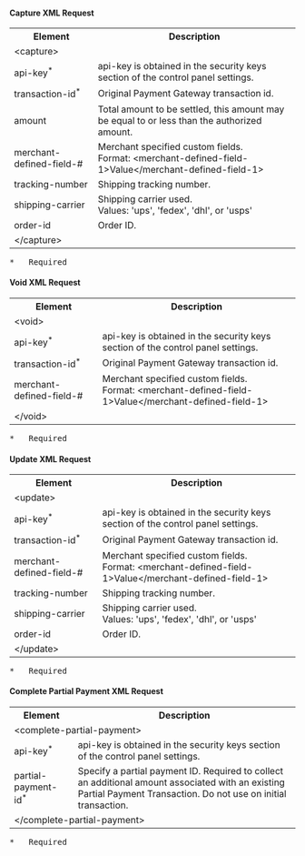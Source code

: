 #### Capture XML Request

<div class="table-responsive">
<table class="table table-bordered table-striped table-vertical-middle">
    <tbody><tr>
        <th>Element</th>
        <th>Description</th>
    </tr>
    <tr>
        <td class="outerElement" colspan="2">&lt;capture&gt;</td>
    </tr>
    <tr>
        <td>api-key<sup>*</sup></td>
        <td>api-key is obtained in the security keys section of the control panel settings.</td>
    </tr>
    <tr>
        <td>transaction-id<sup>*</sup></td>
        <td>Original Payment Gateway transaction id.</td>
    </tr>
    <tr>
        <td>amount</td>
        <td>Total amount to be settled, this amount may be equal to or less than the authorized amount.</td>
    </tr>
    <tr>
        <td>merchant-defined-field-#</td>
        <td>Merchant specified custom fields.<br>
            <span class="allowed">Format:                             &lt;merchant-defined-field-1&gt;Value&lt;/merchant-defined-field-1&gt;
            </span>
        </td>
    </tr>
    <tr>
        <td>tracking-number</td>
        <td>Shipping tracking number.</td>
    </tr>
    <tr>
        <td>shipping-carrier</td>
        <td>Shipping carrier used.<br>
            <span class="allowed">Values: 'ups', 'fedex', 'dhl', or 'usps'</span></td>
    </tr>
    <tr>
        <td>order-id</td>
        <td>Order ID.</td>
    </tr>
    <tr>
        <td class="outerElement" colspan="2">&lt;/capture&gt;</td>
    </tr>
</tbody></table>
</div>

<pre>
* 	Required
</pre>

#### Void XML Request

<div class="table-responsive">
<table class="table table-bordered table-striped table-vertical-middle">
    <tbody><tr>
        <th>Element</th>
        <th>Description</th>
    </tr>
    <tr>
        <td class="outerElement" colspan="2">&lt;void&gt;</td>
    </tr><tr>
        <td>api-key<sup>*</sup></td>
        <td>api-key is obtained in the security keys section of the control panel settings.</td>
    </tr>
    <tr>
        <td>transaction-id<sup>*</sup></td>
        <td>Original Payment Gateway transaction id.</td>
    </tr>
    <tr>
        <td>merchant-defined-field-#</td>
        <td>Merchant specified custom fields.<br>
            <span class="allowed">Format:                             &lt;merchant-defined-field-1&gt;Value&lt;/merchant-defined-field-1&gt;
            </span>
        </td>
    </tr>
    <tr>
        <td class="outerElement" colspan="2">&lt;/void&gt;</td>
    </tr>
</tbody></table>
</div>

<pre>
* 	Required
</pre>

#### Update XML Request

<div class="table-responsive">
<table class="table table-bordered table-striped table-vertical-middle">
    <tbody><tr>
        <th>Element</th>
        <th>Description</th>
    </tr>
    <tr>
        <td class="outerElement" colspan="2">&lt;update&gt;</td>
    </tr>
    <tr>
        <td>api-key<sup>*</sup></td>
        <td>api-key is obtained in the security keys section of the control panel settings.</td>
    </tr>
    <tr>
        <td>transaction-id<sup>*</sup></td>
        <td>Original Payment Gateway transaction id.</td>
    </tr>
    <tr>
        <td>merchant-defined-field-#</td>
        <td>Merchant specified custom fields.<br>
            <span class="allowed">Format:                             &lt;merchant-defined-field-1&gt;Value&lt;/merchant-defined-field-1&gt;
            </span>
        </td>
    </tr>
    <tr>
        <td>tracking-number</td>
        <td>Shipping tracking number.</td>
    </tr>
    <tr>
        <td>shipping-carrier</td>
        <td>Shipping carrier used.<br>
            <span class="allowed">Values: 'ups', 'fedex', 'dhl', or 'usps'</span></td>
    </tr>
    <tr>
        <td>order-id</td>
        <td>Order ID.</td>
    </tr>
    <tr>
        <td class="outerElement" colspan="2">&lt;/update&gt;</td>
    </tr>
</tbody></table>
</div>

<pre>
* 	Required
</pre>

#### Complete Partial Payment XML Request

<div class="table-responsive">
<table class="table table-bordered table-striped table-vertical-middle">
    <tbody><tr>
        <th>Element</th>
        <th>Description</th>
    </tr>
    <tr>
        <td class="outerElement" colspan="2">&lt;complete-partial-payment&gt;</td>
    </tr>
    <tr>
        <td>api-key<sup>*</sup></td>
        <td>api-key is obtained in the security keys section of the control panel settings.</td>
    </tr>
    <tr>
        <td>partial-payment-id<sup>*</sup></td>
        <td>Specify a partial payment ID. Required to collect an additional amount associated with an existing Partial Payment Transaction. Do not use on initial transaction.</td>
    </tr>
    <tr>
        <td class="outerElement" colspan="2">&lt;/complete-partial-payment&gt;</td>
    </tr>
</tbody></table>
</div>

<pre>
* 	Required
</pre>